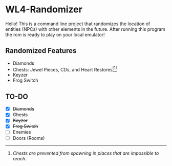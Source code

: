 # WL4-Randomizer

Hello! This is a command line project that randomizes the location of entities (NPCs) with other elements in the future. After running this program the rom is ready to play on your local emulator!

## Randomized Features

- Diamonds 
- Chests: Jewel Pieces, CDs, and Heart Restores[<sup>[1]</sup>](#foot)
- Keyzer 
- Frog Switch

## TO-DO

- [x] <strike>Diamonds</strike>
- [X] <strike>Chests</strike>
- [X] <strike>Keyzer</strike>
- [X] <strike>Frog Switch</strike>
- [ ] Enemies
- [ ] Doors (Rooms)

---

1. *Chests are prevented from spawning in places that are impossible to reach.*<a name="foot"></a> 
